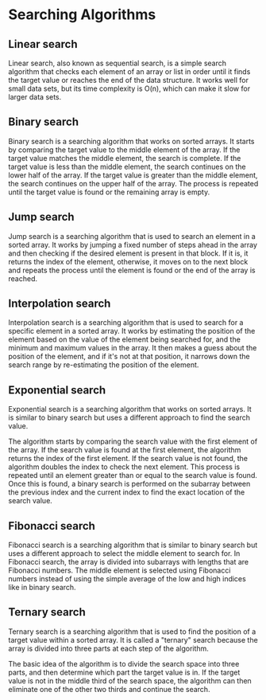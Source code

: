 # Searching Algorithms

## Linear search

Linear search, also known as sequential search, is a simple search algorithm that checks each element of an array or list in order until it finds the target value or reaches the end of the data structure. It works well for small data sets, but its time complexity is O(n), which can make it slow for larger data sets.

## Binary search

Binary search is a searching algorithm that works on sorted arrays. It starts by comparing the target value to the middle element of the array. If the target value matches the middle element, the search is complete. If the target value is less than the middle element, the search continues on the lower half of the array. If the target value is greater than the middle element, the search continues on the upper half of the array. The process is repeated until the target value is found or the remaining array is empty.

## Jump search

Jump search is a searching algorithm that is used to search an element in a sorted array. It works by jumping a fixed number of steps ahead in the array and then checking if the desired element is present in that block. If it is, it returns the index of the element, otherwise, it moves on to the next block and repeats the process until the element is found or the end of the array is reached.

## Interpolation search

Interpolation search is a searching algorithm that is used to search for a specific element in a sorted array. It works by estimating the position of the element based on the value of the element being searched for, and the minimum and maximum values in the array. It then makes a guess about the position of the element, and if it's not at that position, it narrows down the search range by re-estimating the position of the element.

## Exponential search

Exponential search is a searching algorithm that works on sorted arrays. It is similar to binary search but uses a different approach to find the search value.

The algorithm starts by comparing the search value with the first element of the array. If the search value is found at the first element, the algorithm returns the index of the first element. If the search value is not found, the algorithm doubles the index to check the next element. This process is repeated until an element greater than or equal to the search value is found. Once this is found, a binary search is performed on the subarray between the previous index and the current index to find the exact location of the search value.

## Fibonacci search

Fibonacci search is a searching algorithm that is similar to binary search but uses a different approach to select the middle element to search for. In Fibonacci search, the array is divided into subarrays with lengths that are Fibonacci numbers. The middle element is selected using Fibonacci numbers instead of using the simple average of the low and high indices like in binary search.

## Ternary search

Ternary search is a searching algorithm that is used to find the position of a target value within a sorted array. It is called a "ternary" search because the array is divided into three parts at each step of the algorithm.

The basic idea of the algorithm is to divide the search space into three parts, and then determine which part the target value is in. If the target value is not in the middle third of the search space, the algorithm can then eliminate one of the other two thirds and continue the search.
